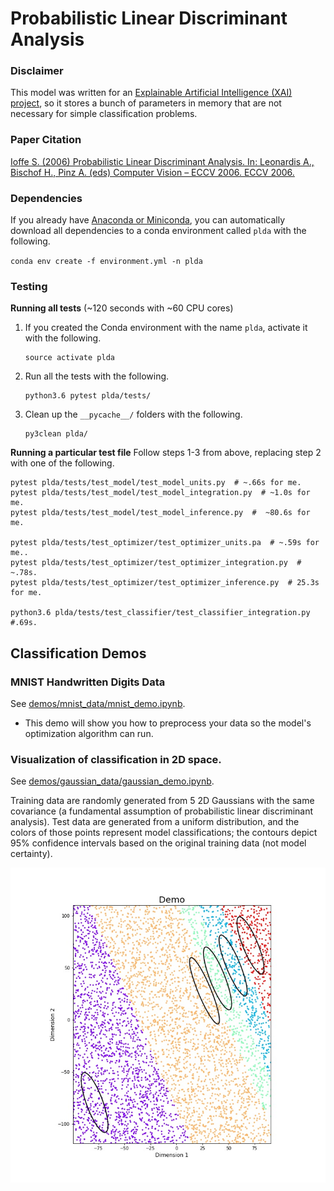 # Probabilistic Linear Discriminant Analysis

### Disclaimer
This model was written for
 an [Explainable Artificial Intelligence (XAI) project](
     http://shaftolab.com/people.html), 
 so it stores a bunch of parameters in memory that 
 are not necessary for simple classification problems.

### Paper Citation
[Ioffe S. (2006) Probabilistic Linear Discriminant Analysis. 
 In: Leonardis A., Bischof H., Pinz A. (eds) Computer Vision – ECCV 2006. 
 ECCV 2006.](
 https://link.springer.com/chapter/10.1007/11744085_41)

### Dependencies
If you already have 
 [Anaconda or Miniconda](
  https://conda.io/docs/user-guide/install/index.html),
 you can automatically download all dependencies to a conda environment 
 called `plda` with the following. 

```conda env create -f environment.yml -n plda```

### Testing
__Running all tests__ (~120 seconds with ~60 CPU cores)

1. If you created the Conda environment with the name `plda`, 
    activate it with the following.
   ``` shell
   source activate plda
   ```

2. Run all the tests with the following.
   ``` shell
   python3.6 pytest plda/tests/
   ```

3. Clean up the `__pycache__/` folders with the following.
   ``` shell
   py3clean plda/
   ```

__Running a particular test file__
Follow steps 1-3 from above, replacing step 2 with one of the following.

``` shell
pytest plda/tests/test_model/test_model_units.py  # ~.66s for me.
pytest plda/tests/test_model/test_model_integration.py  # ~1.0s for me.
pytest plda/tests/test_model/test_model_inference.py  #  ~80.6s for me.

pytest plda/tests/test_optimizer/test_optimizer_units.pa  # ~.59s for me..
pytest plda/tests/test_optimizer/test_optimizer_integration.py  # ~.78s.
pytest plda/tests/test_optimizer/test_optimizer_inference.py  # 25.3s for me.

python3.6 plda/tests/test_classifier/test_classifier_integration.py  #.69s.
```

## Classification Demos

### MNIST Handwritten Digits Data
See [demos/mnist_data/mnist_demo.ipynb](
     ./demos/mnist_data/mnist_demo.ipynb).
- This demo will show you how to preprocess your data so the model's
   optimization algorithm can run.

### Visualization of classification in 2D space.
See [demos/gaussian_data/gaussian_demo.ipynb](
     ./demos/gaussian_data/gaussian_demo.ipynb).

Training data are randomly generated from 5 2D Gaussians with 
 the same covariance (a fundamental assumption of
 probabilistic linear discriminant analysis).
Test data are generated from a uniform distribution, 
 and the colors of those points represent model classifications; 
 the contours depict 95% confidence intervals based on the original
 training data (not model certainty).

![Figure 1-1](/demos/gaussian_data/classification_demo.jpg?raw=True)
